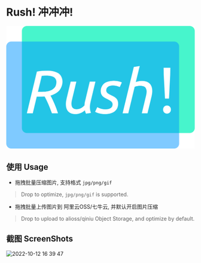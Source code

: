# Rush! 冲冲冲!

![logo](./public/brand.svg)


## 使用 Usage

- 拖拽批量压缩图片, 支持格式 `jpg/png/gif`
> Drop to optimize, `jpg/png/gif` is supported.

- 拖拽批量上传图片到 阿里云OSS/七牛云, 并默认开启图片压缩
> Drop to upload to alioss/qiniu Object Storage, and optimize by default.

## 截图 ScreenShots
![2022-10-12 16 39 47](https://user-images.githubusercontent.com/18055018/195295182-d4bfa92d-b837-4df3-a21a-b802e9cc4863.gif)

